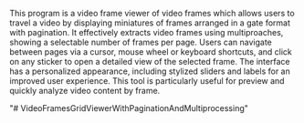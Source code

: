 This program is a video frame viewer of video frames which allows users to travel a video by displaying miniatures of frames arranged in a gate format with pagination. 
It effectively extracts video frames using multiproaches, showing a selectable number of frames per page. 
Users can navigate between pages via a cursor, mouse wheel or keyboard shortcuts, and click on any sticker to open a detailed view of the selected frame.
The interface has a personalized appearance, including stylized sliders and labels for an improved user experience. 
This tool is particularly useful for preview and quickly analyze video content by frame.

"# VideoFramesGridViewerWithPaginationAndMultiprocessing" 
